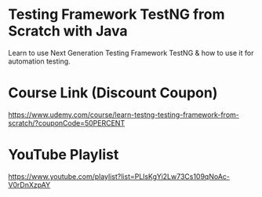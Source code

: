 # Testing Framework TestNG from Scratch with Java

Learn to use Next Generation Testing Framework TestNG & how to use it for automation testing.

# Course Link (Discount Coupon)

https://www.udemy.com/course/learn-testng-testing-framework-from-scratch/?couponCode=50PERCENT

# YouTube Playlist

https://www.youtube.com/playlist?list=PLlsKgYi2Lw73Cs109qNoAc-V0rDnXzpAY
